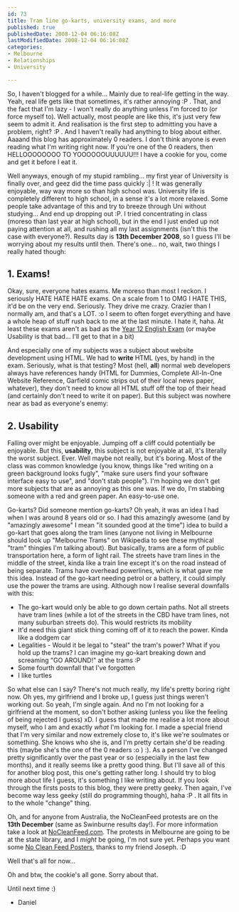 ```yaml
---
id: 73
title: Tram line go-karts, university exams, and more
published: true
publishedDate: 2008-12-04 06:16:08Z
lastModifiedDate: 2008-12-04 06:16:08Z
categories:
- Melbourne
- Relationships
- University

---
```


So, I haven't blogged for a while... Mainly due to real-life getting in the way. Yeah, real life gets like that sometimes, it's rather annoying :P . That, and the fact that I'm lazy - I won't really do anything unless I'm forced to (or force myself to). Well actually, most people are like this, it's just very few seem to admit it. And realisation is the first step to admitting you have a problem, right? :P . And I haven't really had anything to blog about either. Aaaand this blog has approximately 0 readers. I don't think anyone is even reading what I'm writing right now. If you're one of the 0 readers, then HELLOOOOOOOO TO YOOOOOOUUUUUU!!! I have a cookie for you, come and get it before I eat it.

Well anyways, enough of my stupid rambling... my first year of University is finally over, and geez did the time pass quickly :| !  It was generally enjoyable, way way more so than high school was. University life is completely different to high school, in a sense it's a lot more relaxed. Some people take advantage of this and try to breeze through Uni without studying... And end up dropping out :P.  I tried concentrating in class (moreso than last year at high school), but in the end I just ended up not paying attention at all, and rushing all my last assignments (isn't this the case with everyone?). Results day is **13th December 2008**, so I guess I'll be worrying about my results until then. There's one... no, wait, two things I really hated though:

## 1. Exams!
Okay, sure, everyone hates exams. Me moreso than most I reckon. I seriously HATE HATE HATE exams. On a scale from 1 to OMG I HATE THIS, it'd be on the very end. Seriously. They drive me crazy. Crazier than I normally am, and that's a LOT. :o I seem to often forget everything and have a whole heap of stuff rush back to me at the last minute. I hate it, haha. At least these exams aren't as bad as the [Year 12 English Exam](http://d15.biz/blog/2007/11/02/survivor-english-exam-edition/) (or maybe Usability is that bad... I'll get to that in a bit)  

And especially one of my subjects was a subject about website development using HTML. We had to **write** HTML (yes, by hand) in the exam. Seriously, what is that testing? Most (hell, **all**) normal web developers always have references handy (HTML for Dummies, Complete All-In-One Website Reference, Garfield comic strips out of their local news paper, whatever), they don't need to know all HTML stuff off the top of their head (and certainly don't need to write it on paper). But this subject was nowhere near as bad as everyone's enemy:

## 2. Usability
Falling over might be enjoyable. Jumping off a cliff could potentially be enjoyable. But this, **usability**, this subject is not enjoyable at all, it's literally the worst subject. Ever. Well maybe not really, but it's boring. Most of the class was common knowledge (you know, things like "red writing on a green background looks fugly", "make sure users find your software interface easy to use", and "don't stab people"). I'm hoping we don't get more subjects that are as annoying as this one was. If we do, I'm stabbing someone with a red and green paper. An easy-to-use one.

Go-karts? Did someone mention go-karts? Oh yeah, it was an idea I had when I was around 8 years old or so. I had this amazingly awesome (and by "amazingly awesome" I mean "it sounded good at the time") idea to build a go-kart that goes along the tram lines (anyone not living in Melbourne should look up "Melbourne Trams" on Wikipedia to see these mythical "tram" thingies I'm talking about). But basically, trams are a form of public transportation here, a form of light rail. The streets have tram lines in the middle of the street, kinda like a train line except it's on the road instead of being separate. Trams have overhead powerlines, which is what gave me this idea. Instead of the go-kart needing petrol or a battery, it could simply use the power the trams are using. Although now I realise several downfalls with this:

* The go-kart would only be able to go down certain paths. Not all streets have tram lines (while a lot of the streets in the CBD have tram lines, not many suburban streets do). This would restricts its mobility
* It'd need this giant stick thing coming off of it to reach the power. Kinda like a dodgem car
* Legalities - Would it be legal to "steal" the tram's power? What if you hold up the trams? I can imagine my go-kart breaking down and screaming "GO AROUND!" at the trams :P 
* Some fourth downfall that I've forgotten
* I like turtles

So what else can I say? There's not much really, my life's pretty boring right now. Oh yes, my girlfriend and I broke up, I guess just things weren't working out. So yeah, I'm single again. And no I'm not looking for a girlfriend at the moment, so don't bother asking (unless you like the feeling of being rejected I guess) xD. I guess that made me realise a lot more about myself, who I am and exactly *what* I'm looking for. I made a special friend that I'm very similar and now extremely close to, it's like we're soulmates or something. She knows who she is, and I'm pretty certain she'd be reading this (maybe she's the one of the 0 readers :o ) :). As a person I've changed pretty significantly over the past year or so (especially in the last few months), and it really seems like a pretty good thing. But I'll save all of this for another blog post, this one's getting rather long. I should try to blog more about life I guess, it's something I like writing about. If you look through the firsts posts to this blog, they were pretty geeky. Then again, I've become way less geeky (still do programming though), haha :P . It all fits in to the whole "change" thing.

Oh, and for anyone from Australia, the NoCleanFeed protests are on the **13th December** (same as Swinburne results day!). For more information take a look at [NoCleanFeed.com](http://nocleanfeed.com/). The protests in Melbourne are going to be at the state library, and I *might* be going, I'm not sure yet. Perhaps you want some [No Clean Feed Posters](http://anotherworthlessblog.net/no-clean-feed-posters/), thanks to my friend Joseph. :D

Well that's all for now...  

Oh and btw, the cookie's all gone. Sorry about that.

Until next time :)  

 - Daniel

